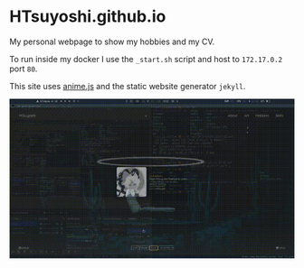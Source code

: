 # HTsuyoshi.github.io

My personal webpage to show my hobbies and my CV.

To run inside my docker I use the `_start.sh` script and host to `172.17.0.2` port `80`.

This site uses [anime.js](animejs.com) and the static website generator `jekyll`.

![site](./_assets/web_site_low.gif)

